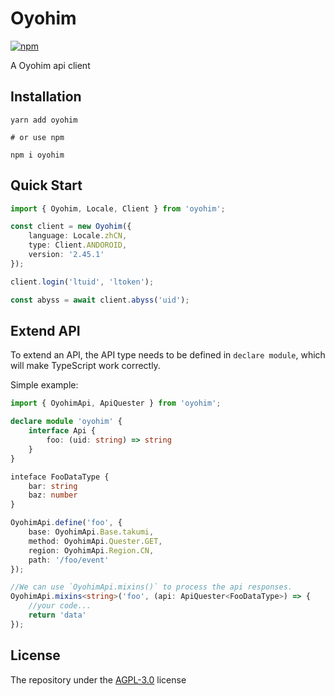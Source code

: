 # Oyohim

[![npm](https://img.shields.io/npm/v/oyohim?style=flat-square)](https://www.npmjs.com/package/oyohim)

A Oyohim api client

## Installation

```shell
yarn add oyohim

# or use npm

npm i oyohim
```

## Quick Start

```typescript
import { Oyohim, Locale, Client } from 'oyohim';

const client = new Oyohim({
    language: Locale.zhCN,
    type: Client.ANDOROID,
    version: '2.45.1'
});

client.login('ltuid', 'ltoken');

const abyss = await client.abyss('uid');
```

## Extend API

To extend an API, the API type needs to be defined in `declare module`, which will make TypeScript work correctly.

Simple example:

```typescript
import { OyohimApi, ApiQuester } from 'oyohim';

declare module 'oyohim' {
    interface Api {
        foo: (uid: string) => string
    }
}

inteface FooDataType {
    bar: string
    baz: number
}

OyohimApi.define('foo', {
    base: OyohimApi.Base.takumi,
    method: OyohimApi.Quester.GET, 
    region: OyohimApi.Region.CN, 
    path: '/foo/event'
});

//We can use `OyohimApi.mixins()` to process the api responses.
OyohimApi.mixins<string>('foo', (api: ApiQuester<FooDataType>) => {
    //your code...
    return 'data'
});
```
## License

The repository under the [AGPL-3.0](./LICENSE) license
